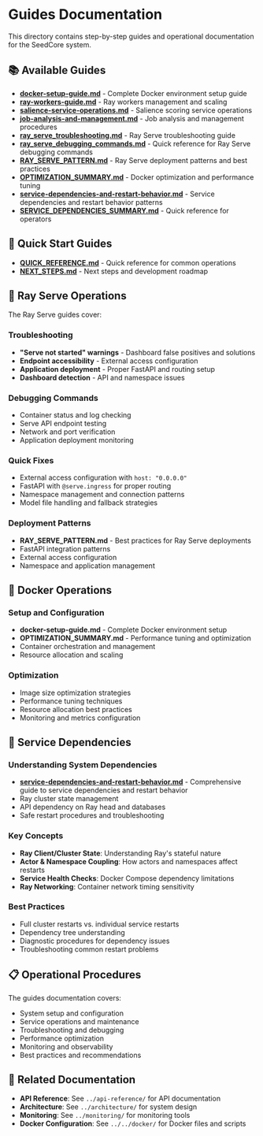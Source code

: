 # Guides Documentation

This directory contains step-by-step guides and operational documentation for the SeedCore system.

## 📚 Available Guides

- **[docker-setup-guide.md](docker-setup-guide.md)** - Complete Docker environment setup guide
- **[ray-workers-guide.md](ray-workers-guide.md)** - Ray workers management and scaling
- **[salience-service-operations.md](salience-service-operations.md)** - Salience scoring service operations
- **[job-analysis-and-management.md](job-analysis-and-management.md)** - Job analysis and management procedures
- **[ray_serve_troubleshooting.md](ray_serve_troubleshooting.md)** - Ray Serve troubleshooting guide
- **[ray_serve_debugging_commands.md](ray_serve_debugging_commands.md)** - Quick reference for Ray Serve debugging commands
- **[RAY_SERVE_PATTERN.md](RAY_SERVE_PATTERN.md)** - Ray Serve deployment patterns and best practices
- **[OPTIMIZATION_SUMMARY.md](OPTIMIZATION_SUMMARY.md)** - Docker optimization and performance tuning
- **[service-dependencies-and-restart-behavior.md](service-dependencies-and-restart-behavior.md)** - Service dependencies and restart behavior patterns
- **[SERVICE_DEPENDENCIES_SUMMARY.md](SERVICE_DEPENDENCIES_SUMMARY.md)** - Quick reference for operators

## 🚀 Quick Start Guides

- **[QUICK_REFERENCE.md](QUICK_REFERENCE.md)** - Quick reference for common operations
- **[NEXT_STEPS.md](NEXT_STEPS.md)** - Next steps and development roadmap

## 🔧 Ray Serve Operations

The Ray Serve guides cover:

### Troubleshooting
- **"Serve not started" warnings** - Dashboard false positives and solutions
- **Endpoint accessibility** - External access configuration
- **Application deployment** - Proper FastAPI and routing setup
- **Dashboard detection** - API and namespace issues

### Debugging Commands
- Container status and log checking
- Serve API endpoint testing
- Network and port verification
- Application deployment monitoring

### Quick Fixes
- External access configuration with `host: "0.0.0.0"`
- FastAPI with `@serve.ingress` for proper routing
- Namespace management and connection patterns
- Model file handling and fallback strategies

### Deployment Patterns
- **RAY_SERVE_PATTERN.md** - Best practices for Ray Serve deployments
- FastAPI integration patterns
- External access configuration
- Namespace and application management

## 🐳 Docker Operations

### Setup and Configuration
- **docker-setup-guide.md** - Complete Docker environment setup
- **OPTIMIZATION_SUMMARY.md** - Performance tuning and optimization
- Container orchestration and management
- Resource allocation and scaling

### Optimization
- Image size optimization strategies
- Performance tuning techniques
- Resource allocation best practices
- Monitoring and metrics configuration

## 🔗 Service Dependencies

### Understanding System Dependencies
- **[service-dependencies-and-restart-behavior.md](service-dependencies-and-restart-behavior.md)** - Comprehensive guide to service dependencies and restart behavior
- Ray cluster state management
- API dependency on Ray head and databases
- Safe restart procedures and troubleshooting

### Key Concepts
- **Ray Client/Cluster State**: Understanding Ray's stateful nature
- **Actor & Namespace Coupling**: How actors and namespaces affect restarts
- **Service Health Checks**: Docker Compose dependency limitations
- **Ray Networking**: Container network timing sensitivity

### Best Practices
- Full cluster restarts vs. individual service restarts
- Dependency tree understanding
- Diagnostic procedures for dependency issues
- Troubleshooting common restart problems

## 📋 Operational Procedures

The guides documentation covers:
- System setup and configuration
- Service operations and maintenance
- Troubleshooting and debugging
- Performance optimization
- Monitoring and observability
- Best practices and recommendations

## 🔗 Related Documentation

- **API Reference**: See `../api-reference/` for API documentation
- **Architecture**: See `../architecture/` for system design
- **Monitoring**: See `../monitoring/` for monitoring tools
- **Docker Configuration**: See `../../docker/` for Docker files and scripts 